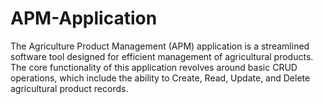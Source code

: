 # APM-Application
The Agriculture Product Management (APM) application is a streamlined software tool designed for efficient management of agricultural products. The core functionality of this application revolves around basic CRUD operations, which include the ability to Create, Read, Update, and Delete agricultural product records.
